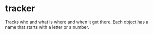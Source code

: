 # tracker
Tracks who and what is where and when it got there. Each object has a name that starts with a letter or a number.
